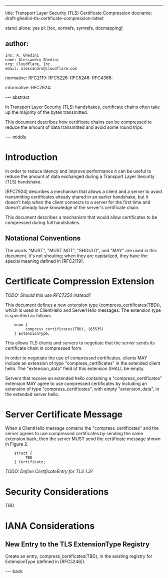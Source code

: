 ---
title: Transport Layer Security (TLS) Certificate Compression
docname: draft-ghedini-tls-certificate-compression-latest

stand_alone: yes
pi: [toc, sortrefs, symrefs, docmapping]

author:
 -
    ins: A. Ghedini
    name: Alessandro Ghedini
    org: Cloudflare, Inc.
    email: alessandro@cloudflare.com

normative:
  RFC2119:
  RFC5226:
  RFC5246:
  RFC4366:

informative:
  RFC7924:

--- abstract

In Transport Layer Security (TLS) handshakes, certificate chains often take up
the majority of the bytes transmitted.

This document describes how certificate chains can be compressed to reduce the
amount of data transmitted and avoid some round trips.

--- middle

# Introduction

In order to reduce latency and improve performance it can be useful to reduce
the amount of data exchanged during a Transport Layer Security (TLS) handshake.

[RFC7924] describes a mechanism that allows a client and a server to avoid
transmitting certificates already shared in an earlier handshake, but it
doesn't help when the client connects to a server for the first time and
doesn't already have knowledge of the server's certificate chain.

This document describes a mechanism that would allow certificates to be
compressed during full handshakes.

## Notational Conventions

The words "MUST", "MUST NOT", "SHOULD", and "MAY" are used in this document.
It's not shouting; when they are capitalized, they have the special meaning
defined in [RFC2119].

# Certificate Compression Extension

*TODO: Should this use RFC7250 instead?*

This document defines a new extension type (compress_certificates(TBD)), which
is used in ClientHello and ServerHello messages. The extension type is
specified as follows.

~~~
    enum {
         compress_certificates(TBD), (65535)
    } ExtensionType;
~~~

This allows TLS clients and servers to negotiate that the server sends its
certificate chain in compressed form.

In order to negotiate the use of compressed certificates, clients MAY include
an extension of type "compress_certificates" in the extended client hello. The
"extension_data" field of this extension SHALL be empty.

Servers that receive an extended hello containing a "compress_certificates"
extension MAY agree to use compressed certificates by including an extension
of type "compress_certificates", with empty "extension_data", in the extended
server hello.

# Server Certificate Message

When a ClientHello message contains the "compress_certificates" and the server
agrees to use compressed certificates by sending the same extension back, then
the server MUST send the certificate message shown in Figure 2.

~~~
    struct {
         TBD
    } Certificate;
~~~

*TODO: Define CertificateEntry for TLS 1.3?*

# Security Considerations

TBD

# IANA Considerations

## New Entry to the TLS ExtensionType Registry

Create an entry, compress_certificates(TBD), in the existing registry for
ExtensionType (defined in [RFC5246]).

--- back
